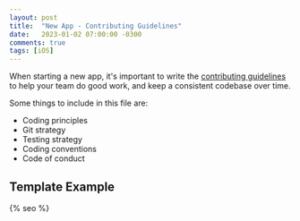 ```yaml
---
layout: post
title:  "New App - Contributing Guidelines"
date:   2023-01-02 07:00:00 -0300
comments: true
tags: [iOS]
---
```


When starting a new app, it's important to write the [contributing guidelines](https://docs.github.com/en/communities/setting-up-your-project-for-healthy-contributions/setting-guidelines-for-repository-contributors) to help your team do good work, and keep a consistent codebase over time.

Some things to include in this file are:

- Coding principles
- Git strategy
- Testing strategy
- Coding conventions
- Code of conduct

## Template Example

<script src="https://gist.github.com/mdb1/1909e7f37c49bbfa65ada32beb9888fd.js"></script>

<!-- Do not remove - SEO meta tags -->
{% seo %}